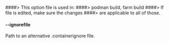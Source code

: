 ####> This option file is used in:
####>   podman build, farm build
####> If file is edited, make sure the changes
####> are applicable to all of those.
#### **--ignorefile**

Path to an alternative .containerignore file.
